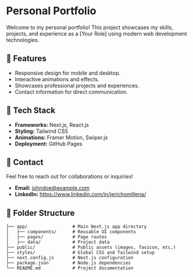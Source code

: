 # Personal Portfolio

Welcome to my personal portfolio! This project showcases my skills, projects, and experience as a [Your Role] using modern web development technologies.

## 🌟 Features
- Responsive design for mobile and desktop.
- Interactive animations and effects.
- Showcases professional projects and experiences.
- Contact information for direct communication.

## 🚀 Tech Stack
- **Frameworks:** Next.js, React.js
- **Styling:** Tailwind CSS
- **Animations:** Framer Motion, Swiper.js
- **Deployment:** GitHub Pages
  
## 🔗 Contact
Feel free to reach out for collaborations or inquiries!

- **Email:** johndoe@example.com
- **LinkedIn:** https://www.linkedin.com/in/jerichomillena/

## 📂 Folder Structure
```plaintext
├── app/                 # Main Next.js app directory
│   ├── components/      # Reusable UI components
│   ├── pages/           # Page routes
│   ├── data/            # Project data
├── public/              # Public assets (images, favicon, etc.)
├── styles/              # Global CSS and Tailwind setup
├── next.config.js       # Next.js configuration
├── package.json         # Node.js dependencies
└── README.md            # Project documentation

